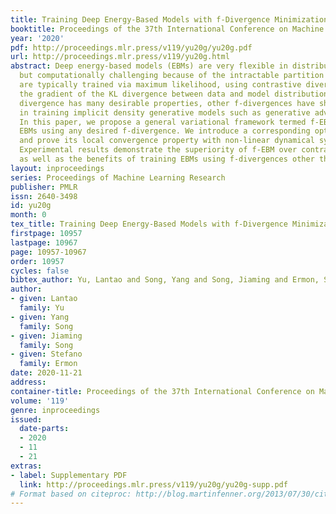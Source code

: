 ```yaml
---
title: Training Deep Energy-Based Models with f-Divergence Minimization
booktitle: Proceedings of the 37th International Conference on Machine Learning
year: '2020'
pdf: http://proceedings.mlr.press/v119/yu20g/yu20g.pdf
url: http://proceedings.mlr.press/v119/yu20g.html
abstract: Deep energy-based models (EBMs) are very flexible in distribution parametrization
  but computationally challenging because of the intractable partition function. They
  are typically trained via maximum likelihood, using contrastive divergence to approximate
  the gradient of the KL divergence between data and model distribution. While KL
  divergence has many desirable properties, other f-divergences have shown advantages
  in training implicit density generative models such as generative adversarial networks.
  In this paper, we propose a general variational framework termed f-EBM to train
  EBMs using any desired f-divergence. We introduce a corresponding optimization algorithm
  and prove its local convergence property with non-linear dynamical systems theory.
  Experimental results demonstrate the superiority of f-EBM over contrastive divergence,
  as well as the benefits of training EBMs using f-divergences other than KL.
layout: inproceedings
series: Proceedings of Machine Learning Research
publisher: PMLR
issn: 2640-3498
id: yu20g
month: 0
tex_title: Training Deep Energy-Based Models with f-Divergence Minimization
firstpage: 10957
lastpage: 10967
page: 10957-10967
order: 10957
cycles: false
bibtex_author: Yu, Lantao and Song, Yang and Song, Jiaming and Ermon, Stefano
author:
- given: Lantao
  family: Yu
- given: Yang
  family: Song
- given: Jiaming
  family: Song
- given: Stefano
  family: Ermon
date: 2020-11-21
address: 
container-title: Proceedings of the 37th International Conference on Machine Learning
volume: '119'
genre: inproceedings
issued:
  date-parts:
  - 2020
  - 11
  - 21
extras:
- label: Supplementary PDF
  link: http://proceedings.mlr.press/v119/yu20g/yu20g-supp.pdf
# Format based on citeproc: http://blog.martinfenner.org/2013/07/30/citeproc-yaml-for-bibliographies/
---
```

